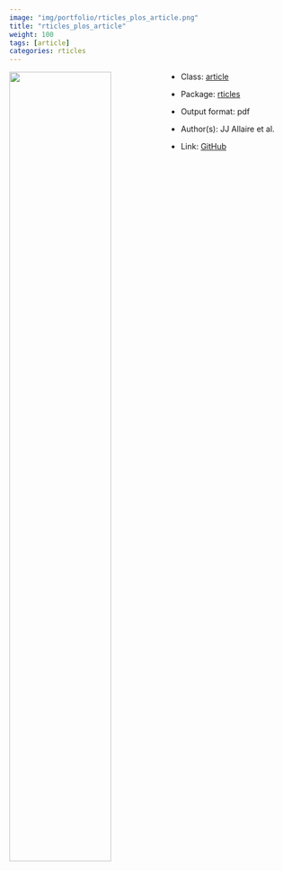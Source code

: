 ```yaml
---
image: "img/portfolio/rticles_plos_article.png"
title: "rticles_plos_article"
weight: 100
tags: [article]
categories: rticles
---
```




<!--more-->

<p><a href="../../img/portfolio/rticles_plos_article.png"><img class = "jf-image-shadow" src="../../img/portfolio/rticles_plos_article.png" width="60%"  align="left"></a></p>

- Class: [article](../../tags/article)
- Package: [rticles](rticles)
- Output format: pdf

- Author(s): JJ Allaire et al.
- Link: [GitHub](https://github.com/rstudio/rticles)


